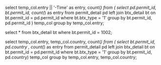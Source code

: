 select temp_col.entry || '-Time' as entry, count(*)
from (
     select pd.permit_id, bt.permit_id, count(*) as entry from permit_detail pd
     left join btx_detail bt on bt.permit_id = pd.permit_id
     where bt.btx_type = '1'
     group by bt.permit_id, pd.permit_id
) temp_col
group by temp_col.entry;

select * from btx_detail bt where bt.permit_id = 1002;

select temp_col.entry, temp_col.country, count(*)
from (
     select bt.permit_id, pd.country , count(*) as entry from permit_detail pd
     left join btx_detail bt on bt.permit_id = pd.permit_id
     where bt.btx_type = '1'
     group by bt.permit_id, pd.country) temp_col
group by temp_col.entry, temp_col.country;

